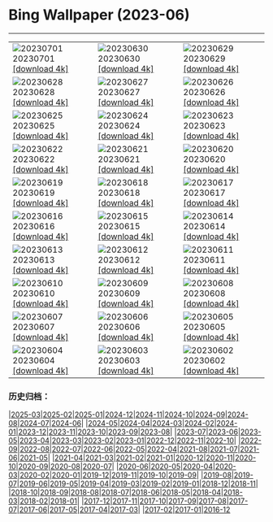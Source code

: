 # Bing Wallpaper (2023-06)
**************

<table><tr><td><img class="wallpaper" src="https://www.bing.com/th?id=OHR.PelotonPont_JA-JP8854375139_1920x1080.jpg" alt="20230701"> 20230701 <a href="https://www.bing.com/th?id=OHR.PelotonPont_JA-JP8854375139_UHD.jpg">[download 4k]</a></td><td><img class="wallpaper" src="https://www.bing.com/th?id=OHR.ClamBears_JA-JP8912125986_1920x1080.jpg" alt="20230630"> 20230630 <a href="https://www.bing.com/th?id=OHR.ClamBears_JA-JP8912125986_UHD.jpg">[download 4k]</a></td><td><img class="wallpaper" src="https://www.bing.com/th?id=OHR.BanyakIslands_JA-JP5494773758_1920x1080.jpg" alt="20230629"> 20230629 <a href="https://www.bing.com/th?id=OHR.BanyakIslands_JA-JP5494773758_UHD.jpg">[download 4k]</a></td></tr><tr><td><img class="wallpaper" src="https://www.bing.com/th?id=OHR.PrideIceland_JA-JP5294310322_1920x1080.jpg" alt="20230628"> 20230628 <a href="https://www.bing.com/th?id=OHR.PrideIceland_JA-JP5294310322_UHD.jpg">[download 4k]</a></td><td><img class="wallpaper" src="https://www.bing.com/th?id=OHR.SedonaSunset_JA-JP5059075419_1920x1080.jpg" alt="20230627"> 20230627 <a href="https://www.bing.com/th?id=OHR.SedonaSunset_JA-JP5059075419_UHD.jpg">[download 4k]</a></td><td><img class="wallpaper" src="https://www.bing.com/th?id=OHR.VillandryGarden_JA-JP4858825894_1920x1080.jpg" alt="20230626"> 20230626 <a href="https://www.bing.com/th?id=OHR.VillandryGarden_JA-JP4858825894_UHD.jpg">[download 4k]</a></td></tr><tr><td><img class="wallpaper" src="https://www.bing.com/th?id=OHR.PetraTreasury_JA-JP4638552113_1920x1080.jpg" alt="20230625"> 20230625 <a href="https://www.bing.com/th?id=OHR.PetraTreasury_JA-JP4638552113_UHD.jpg">[download 4k]</a></td><td><img class="wallpaper" src="https://www.bing.com/th?id=OHR.NhaTrang_JA-JP4366541911_1920x1080.jpg" alt="20230624"> 20230624 <a href="https://www.bing.com/th?id=OHR.NhaTrang_JA-JP4366541911_UHD.jpg">[download 4k]</a></td><td><img class="wallpaper" src="https://www.bing.com/th?id=OHR.PollinatorMonarch_JA-JP4171117800_1920x1080.jpg" alt="20230623"> 20230623 <a href="https://www.bing.com/th?id=OHR.PollinatorMonarch_JA-JP4171117800_UHD.jpg">[download 4k]</a></td></tr><tr><td><img class="wallpaper" src="https://www.bing.com/th?id=OHR.PeruAmazon_JA-JP3970237476_1920x1080.jpg" alt="20230622"> 20230622 <a href="https://www.bing.com/th?id=OHR.PeruAmazon_JA-JP3970237476_UHD.jpg">[download 4k]</a></td><td><img class="wallpaper" src="https://www.bing.com/th?id=OHR.Summersolstice2023_JA-JP3731281630_1920x1080.jpg" alt="20230621"> 20230621 <a href="https://www.bing.com/th?id=OHR.Summersolstice2023_JA-JP3731281630_UHD.jpg">[download 4k]</a></td><td><img class="wallpaper" src="https://www.bing.com/th?id=OHR.EagleTree_JA-JP2152046616_1920x1080.jpg" alt="20230620"> 20230620 <a href="https://www.bing.com/th?id=OHR.EagleTree_JA-JP2152046616_UHD.jpg">[download 4k]</a></td></tr><tr><td><img class="wallpaper" src="https://www.bing.com/th?id=OHR.QuebecCityBridge_JA-JP1534549481_1920x1080.jpg" alt="20230619"> 20230619 <a href="https://www.bing.com/th?id=OHR.QuebecCityBridge_JA-JP1534549481_UHD.jpg">[download 4k]</a></td><td><img class="wallpaper" src="https://www.bing.com/th?id=OHR.TernFather_JA-JP1363160491_1920x1080.jpg" alt="20230618"> 20230618 <a href="https://www.bing.com/th?id=OHR.TernFather_JA-JP1363160491_UHD.jpg">[download 4k]</a></td><td><img class="wallpaper" src="https://www.bing.com/th?id=OHR.SurfSanDiego_JA-JP5997733489_1920x1080.jpg" alt="20230617"> 20230617 <a href="https://www.bing.com/th?id=OHR.SurfSanDiego_JA-JP5997733489_UHD.jpg">[download 4k]</a></td></tr><tr><td><img class="wallpaper" src="https://www.bing.com/th?id=OHR.HawksbillTurtle_JA-JP0788184313_1920x1080.jpg" alt="20230616"> 20230616 <a href="https://www.bing.com/th?id=OHR.HawksbillTurtle_JA-JP0788184313_UHD.jpg">[download 4k]</a></td><td><img class="wallpaper" src="https://www.bing.com/th?id=OHR.SmokyFireflies_JA-JP1430941774_1920x1080.jpg" alt="20230615"> 20230615 <a href="https://www.bing.com/th?id=OHR.SmokyFireflies_JA-JP1430941774_UHD.jpg">[download 4k]</a></td><td><img class="wallpaper" src="https://www.bing.com/th?id=OHR.GoliathHeron_JA-JP7916095808_1920x1080.jpg" alt="20230614"> 20230614 <a href="https://www.bing.com/th?id=OHR.GoliathHeron_JA-JP7916095808_UHD.jpg">[download 4k]</a></td></tr><tr><td><img class="wallpaper" src="https://www.bing.com/th?id=OHR.OkefenokeeSwamp_JA-JP0829275517_1920x1080.jpg" alt="20230613"> 20230613 <a href="https://www.bing.com/th?id=OHR.OkefenokeeSwamp_JA-JP0829275517_UHD.jpg">[download 4k]</a></td><td><img class="wallpaper" src="https://www.bing.com/th?id=OHR.BigBendAnniv_JA-JP0554152393_1920x1080.jpg" alt="20230612"> 20230612 <a href="https://www.bing.com/th?id=OHR.BigBendAnniv_JA-JP0554152393_UHD.jpg">[download 4k]</a></td><td><img class="wallpaper" src="https://www.bing.com/th?id=OHR.Ajisai2023_JA-JP0262225341_1920x1080.jpg" alt="20230611"> 20230611 <a href="https://www.bing.com/th?id=OHR.Ajisai2023_JA-JP0262225341_UHD.jpg">[download 4k]</a></td></tr><tr><td><img class="wallpaper" src="https://www.bing.com/th?id=OHR.PortugalDay_JA-JP0015831815_1920x1080.jpg" alt="20230610"> 20230610 <a href="https://www.bing.com/th?id=OHR.PortugalDay_JA-JP0015831815_UHD.jpg">[download 4k]</a></td><td><img class="wallpaper" src="https://www.bing.com/th?id=OHR.BalloonsTurkey_JA-JP9770662368_1920x1080.jpg" alt="20230609"> 20230609 <a href="https://www.bing.com/th?id=OHR.BalloonsTurkey_JA-JP9770662368_UHD.jpg">[download 4k]</a></td><td><img class="wallpaper" src="https://www.bing.com/th?id=OHR.PlayfulHumpback_JA-JP9516024121_1920x1080.jpg" alt="20230608"> 20230608 <a href="https://www.bing.com/th?id=OHR.PlayfulHumpback_JA-JP9516024121_UHD.jpg">[download 4k]</a></td></tr><tr><td><img class="wallpaper" src="https://www.bing.com/th?id=OHR.ChacoCulture_JA-JP9246689243_1920x1080.jpg" alt="20230607"> 20230607 <a href="https://www.bing.com/th?id=OHR.ChacoCulture_JA-JP9246689243_UHD.jpg">[download 4k]</a></td><td><img class="wallpaper" src="https://www.bing.com/th?id=OHR.Mangzhong2023_JA-JP8970616377_1920x1080.jpg" alt="20230606"> 20230606 <a href="https://www.bing.com/th?id=OHR.Mangzhong2023_JA-JP8970616377_UHD.jpg">[download 4k]</a></td><td><img class="wallpaper" src="https://www.bing.com/th?id=OHR.PlasticParrotfish_JA-JP8663724178_1920x1080.jpg" alt="20230605"> 20230605 <a href="https://www.bing.com/th?id=OHR.PlasticParrotfish_JA-JP8663724178_UHD.jpg">[download 4k]</a></td></tr><tr><td><img class="wallpaper" src="https://www.bing.com/th?id=OHR.MauiBeach_JA-JP8405948672_1920x1080.jpg" alt="20230604"> 20230604 <a href="https://www.bing.com/th?id=OHR.MauiBeach_JA-JP8405948672_UHD.jpg">[download 4k]</a></td><td><img class="wallpaper" src="https://www.bing.com/th?id=OHR.SouthKaibabTrail_JA-JP4245325462_1920x1080.jpg" alt="20230603"> 20230603 <a href="https://www.bing.com/th?id=OHR.SouthKaibabTrail_JA-JP4245325462_UHD.jpg">[download 4k]</a></td><td><img class="wallpaper" src="https://www.bing.com/th?id=OHR.GemsbokNamibia_JA-JP7883114248_1920x1080.jpg" alt="20230602"> 20230602 <a href="https://www.bing.com/th?id=OHR.GemsbokNamibia_JA-JP7883114248_UHD.jpg">[download 4k]</a></td></tr></table>

### 历史归档：

|[2025-03](/../2025-03/2025-03.md)|[2025-02](/../2025-02/2025-02.md)|[2025-01](/../2025-01/2025-01.md)|[2024-12](/../2024-12/2024-12.md)|[2024-11](/../2024-11/2024-11.md)|[2024-10](/../2024-10/2024-10.md)|[2024-09](/../2024-09/2024-09.md)|[2024-08](/../2024-08/2024-08.md)|[2024-07](/../2024-07/2024-07.md)|[2024-06](/../2024-06/2024-06.md)|
|[2024-05](/../2024-05/2024-05.md)|[2024-04](/../2024-04/2024-04.md)|[2024-03](/../2024-03/2024-03.md)|[2024-02](/../2024-02/2024-02.md)|[2024-01](/../2024-01/2024-01.md)|[2023-12](/../2023-12/2023-12.md)|[2023-11](/../2023-11/2023-11.md)|[2023-10](/../2023-10/2023-10.md)|[2023-09](/../2023-09/2023-09.md)|[2023-08](/../2023-08/2023-08.md)|
|[2023-07](/../2023-07/2023-07.md)|[2023-06](/2023-06.md)|[2023-05](/../2023-05/2023-05.md)|[2023-04](/../2023-04/2023-04.md)|[2023-03](/../2023-03/2023-03.md)|[2023-02](/../2023-02/2023-02.md)|[2023-01](/../2023-01/2023-01.md)|[2022-12](/../2022-12/2022-12.md)|[2022-11](/../2022-11/2022-11.md)|[2022-10](/../2022-10/2022-10.md)|
|[2022-09](/../2022-09/2022-09.md)|[2022-08](/../2022-08/2022-08.md)|[2022-07](/../2022-07/2022-07.md)|[2022-06](/../2022-06/2022-06.md)|[2022-05](/../2022-05/2022-05.md)|[2022-04](/../2022-04/2022-04.md)|[2021-08](/../2021-08/2021-08.md)|[2021-07](/../2021-07/2021-07.md)|[2021-06](/../2021-06/2021-06.md)|[2021-05](/../2021-05/2021-05.md)|
|[2021-04](/../2021-04/2021-04.md)|[2021-03](/../2021-03/2021-03.md)|[2021-02](/../2021-02/2021-02.md)|[2021-01](/../2021-01/2021-01.md)|[2020-12](/../2020-12/2020-12.md)|[2020-11](/../2020-11/2020-11.md)|[2020-10](/../2020-10/2020-10.md)|[2020-09](/../2020-09/2020-09.md)|[2020-08](/../2020-08/2020-08.md)|[2020-07](/../2020-07/2020-07.md)|
|[2020-06](/../2020-06/2020-06.md)|[2020-05](/../2020-05/2020-05.md)|[2020-04](/../2020-04/2020-04.md)|[2020-03](/../2020-03/2020-03.md)|[2020-02](/../2020-02/2020-02.md)|[2020-01](/../2020-01/2020-01.md)|[2019-12](/../2019-12/2019-12.md)|[2019-11](/../2019-11/2019-11.md)|[2019-10](/../2019-10/2019-10.md)|[2019-09](/../2019-09/2019-09.md)|
|[2019-08](/../2019-08/2019-08.md)|[2019-07](/../2019-07/2019-07.md)|[2019-06](/../2019-06/2019-06.md)|[2019-05](/../2019-05/2019-05.md)|[2019-04](/../2019-04/2019-04.md)|[2019-03](/../2019-03/2019-03.md)|[2019-02](/../2019-02/2019-02.md)|[2019-01](/../2019-01/2019-01.md)|[2018-12](/../2018-12/2018-12.md)|[2018-11](/../2018-11/2018-11.md)|
|[2018-10](/../2018-10/2018-10.md)|[2018-09](/../2018-09/2018-09.md)|[2018-08](/../2018-08/2018-08.md)|[2018-07](/../2018-07/2018-07.md)|[2018-06](/../2018-06/2018-06.md)|[2018-05](/../2018-05/2018-05.md)|[2018-04](/../2018-04/2018-04.md)|[2018-03](/../2018-03/2018-03.md)|[2018-02](/../2018-02/2018-02.md)|[2018-01](/../2018-01/2018-01.md)|
|[2017-12](/../2017-12/2017-12.md)|[2017-11](/../2017-11/2017-11.md)|[2017-10](/../2017-10/2017-10.md)|[2017-09](/../2017-09/2017-09.md)|[2017-08](/../2017-08/2017-08.md)|[2017-07](/../2017-07/2017-07.md)|[2017-06](/../2017-06/2017-06.md)|[2017-05](/../2017-05/2017-05.md)|[2017-04](/../2017-04/2017-04.md)|[2017-03](/../2017-03/2017-03.md)|
|[2017-02](/../2017-02/2017-02.md)|[2017-01](/../2017-01/2017-01.md)|[2016-12](/../2016-12/2016-12.md)